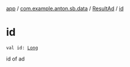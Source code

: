 [app](../../index.md) / [com.example.anton.sb.data](../index.md) / [ResultAd](index.md) / [id](./id.md)

# id

`val id: `[`Long`](https://kotlinlang.org/api/latest/jvm/stdlib/kotlin/-long/index.html)

id of ad

